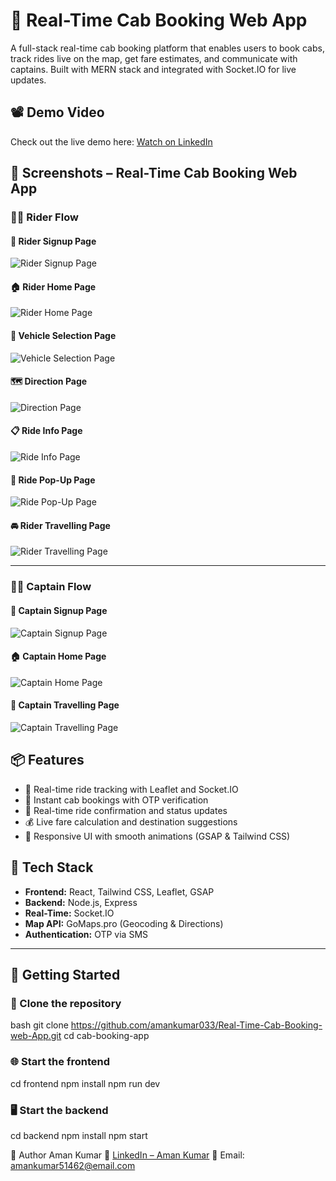 # 🚖 Real-Time Cab Booking Web App

A full-stack real-time cab booking platform that enables users to book cabs, track rides live on the map, get fare estimates, and communicate with captains. Built with MERN stack and integrated with Socket.IO for live updates.


## 📽 Demo Video

Check out the live demo here: [Watch on LinkedIn](https://www.linkedin.com/posts/aman-kumar-214700303_reactjs-socketio-webdevelopment-activity-7328460877681131520-Sl_8?utm_source=share&utm_medium=member_desktop&rcm=ACoAAE2GRTABvVKmykBAmCBUrKB7QLwbuxor71k)



## 📱 Screenshots – Real-Time Cab Booking Web App

### 🧍‍♂️ Rider Flow

#### 📝 Rider Signup Page
![Rider Signup Page](images/rider%20signup%20page.png)

#### 🏠 Rider Home Page
![Rider Home Page](images/rider%20home%20page.png)

#### 🚗 Vehicle Selection Page
![Vehicle Selection Page](images/vehicle%20selection%20page.png)

#### 🗺️ Direction Page
![Direction Page](images/direction%20page.png)

#### 📋 Ride Info Page
![Ride Info Page](images/ride%20info%20page.png)

#### 🚕 Ride Pop-Up Page
![Ride Pop-Up Page](images/ride%20pop%20up%20page.png)

#### 🚘 Rider Travelling Page
![Rider Travelling Page](images/rider%20travelling%20page.png)

---

### 👨‍✈️ Captain Flow

#### 📝 Captain Signup Page
![Captain Signup Page](images/captain%20signup%20page.png)

#### 🏠 Captain Home Page
![Captain Home Page](images/captain%20home%20page.png)

#### 🚗 Captain Travelling Page
![Captain Travelling Page](images/captain%20travelling%20page.png)


## 📦 Features

- 📍 Real-time ride tracking with Leaflet and Socket.IO  
- 🚕 Instant cab bookings with OTP verification  
- 💬 Real-time ride confirmation and status updates  
- 💰 Live fare calculation and destination suggestions  
- 🎨 Responsive UI with smooth animations (GSAP & Tailwind CSS)  

## 🔧 Tech Stack

- **Frontend:** React, Tailwind CSS, Leaflet, GSAP  
- **Backend:** Node.js, Express  
- **Real-Time:** Socket.IO  
- **Map API:** GoMaps.pro (Geocoding & Directions)  
- **Authentication:** OTP via SMS  

---

## 🚀 Getting Started

### 📁 Clone the repository

bash
git clone https://github.com/amankumar033/Real-Time-Cab-Booking-web-App.git
cd cab-booking-app


### 🌐 Start the frontend

cd frontend
npm install
npm run dev


### 🖥️ Start the backend

cd backend
npm install
npm start


🧠 Author
Aman Kumar
🔗 [LinkedIn – Aman Kumar](https://www.linkedin.com/in/aman-kumar-214700303)
📧 Email: amankumar51462@email.com

